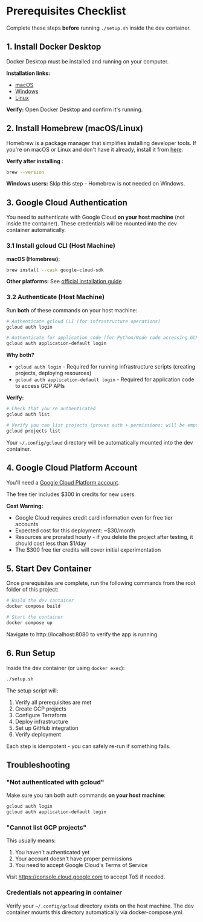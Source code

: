 # Prerequisites Checklist

Complete these steps **before** running `./setup.sh` inside the dev container.

## 1. Install Docker Desktop

Docker Desktop must be installed and running on your computer.

**Installation links:**
- [macOS](https://docs.docker.com/desktop/setup/install/mac-install/)
- [Windows](https://docs.docker.com/desktop/setup/install/windows-install/)
- [Linux](https://docs.docker.com/desktop/setup/install/linux/)

**Verify:** Open Docker Desktop and confirm it's running.

## 2. Install Homebrew (macOS/Linux)

Homebrew is a package manager that simplifies installing developer tools. If you're on macOS or Linux and don't have it already, install it from [here](https://brew.sh/).

**Verify after installing :**
```bash
brew --version
```

**Windows users:** Skip this step - Homebrew is not needed on Windows.

## 3. Google Cloud Authentication

You need to authenticate with Google Cloud **on your host machine** (not inside the container). These credentials will be mounted into the dev container automatically.

### 3.1 Install gcloud CLI (Host Machine)

**macOS (Homebrew):**
```bash
brew install --cask google-cloud-sdk
```

**Other platforms:** See [official installation guide](https://cloud.google.com/sdk/docs/install)

### 3.2 Authenticate (Host Machine)

Run **both** of these commands on your host machine:

```bash
# Authenticate gcloud CLI (for infrastructure operations)
gcloud auth login

# Authenticate for application code (for Python/Node code accessing GCP)
gcloud auth application-default login
```

**Why both?**
- `gcloud auth login` - Required for running infrastructure scripts (creating projects, deploying resources)
- `gcloud auth application-default login` - Required for application code to access GCP APIs

**Verify:**
```bash
# Check that you're authenticated
gcloud auth list

# Verify you can list projects (proves auth + permissions; will be empty if you haven't used GCP)
gcloud projects list
```

Your `~/.config/gcloud` directory will be automatically mounted into the dev container.

## 4. Google Cloud Platform Account

You'll need a [Google Cloud Platform account](https://console.cloud.google.com/freetrial/).

The free tier includes $300 in credits for new users.

**Cost Warning:**
- Google Cloud requires credit card information even for free tier accounts
- Expected cost for this deployment: ~$30/month
- Resources are prorated hourly - if you delete the project after testing, it should cost less than $1/day
- The $300 free tier credits will cover initial experimentation

## 5. Start Dev Container

Once prerequisites are complete, run the following commands from the root folder of this project:

```bash
# Build the dev container
docker compose build

# Start the container
docker compose up
```

Navigate to http://localhost:8080 to verify the app is running.

## 6. Run Setup

Inside the dev container (or using `docker exec`):

```bash
./setup.sh
```

The setup script will:
1. Verify all prerequisites are met
2. Create GCP projects
3. Configure Terraform
4. Deploy infrastructure
5. Set up GitHub integration
6. Verify deployment

Each step is idempotent - you can safely re-run if something fails.

## Troubleshooting

### "Not authenticated with gcloud"

Make sure you ran both auth commands **on your host machine**:
```bash
gcloud auth login
gcloud auth application-default login
```

### "Cannot list GCP projects"

This usually means:
1. You haven't authenticated yet
2. Your account doesn't have proper permissions
3. You need to accept Google Cloud's Terms of Service

Visit https://console.cloud.google.com to accept ToS if needed.

### Credentials not appearing in container

Verify your `~/.config/gcloud` directory exists on the host machine. The dev container mounts this directory automatically via docker-compose.yml.
